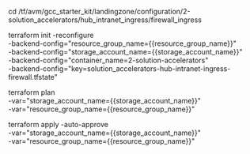 cd /tf/avm/gcc_starter_kit/landingzone/configuration/2-solution_accelerators/hub_intranet_ingress/firewall_ingress

terraform init  -reconfigure \
-backend-config="resource_group_name={{resource_group_name}}" \
-backend-config="storage_account_name={{storage_account_name}}" \
-backend-config="container_name=2-solution-accelerators" \
-backend-config="key=solution_accelerators-hub-intranet-ingress-firewall.tfstate"

terraform plan \
-var="storage_account_name={{storage_account_name}}" \
-var="resource_group_name={{resource_group_name}}"

terraform apply -auto-approve \
-var="storage_account_name={{storage_account_name}}" \
-var="resource_group_name={{resource_group_name}}"
